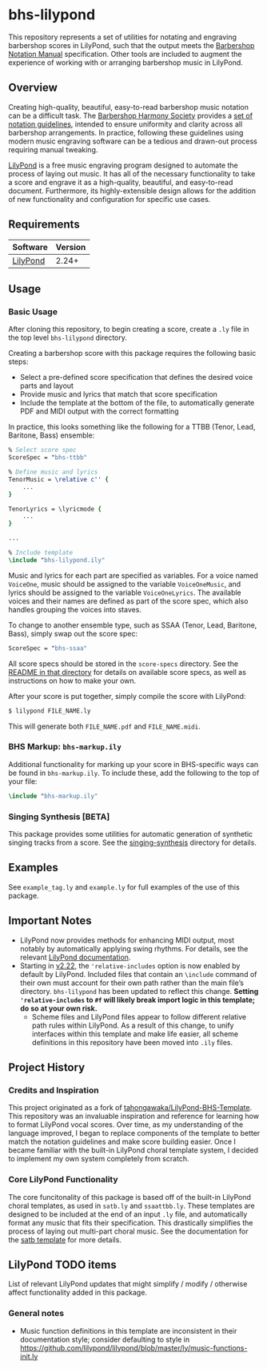 # bhs-lilypond
This repository represents a set of utilities for notating and engraving barbershop scores in LilyPond, such that the output meets the [Barbershop Notation Manual][2] specification. Other tools are included to augment the experience of working with or arranging barbershop music in LilyPond.

## Overview
Creating high-quality, beautiful, easy-to-read barbershop music notation can be a difficult task. The [Barbershop Harmony Society][1] provides a [set of notation guidelines][2], intended to ensure uniformity and clarity across all barbershop arrangements. In practice, following these guidelines using modern music engraving software can be a tedious and drawn-out process requiring manual tweaking.

[LilyPond][3] is a free music engraving program designed to automate the process of laying out music. It has all of the necessary functionality to take a score and engrave it as a high-quality, beautiful, and easy-to-read document. Furthermore, its highly-extensible design allows for the addition of new functionality and configuration for specific use cases.

## Requirements
| Software      | Version |
|---------------|---------|
| [LilyPond][3] | 2.24+   |

## Usage

### Basic Usage

After cloning this repository, to begin creating a score, create a `.ly` file in the top level `bhs-lilypond` directory.

Creating a barbershop score with this package requires the following basic steps:
* Select a pre-defined score specification that defines the desired voice parts and layout
* Provide music and lyrics that match that score specification
* Include the template at the bottom of the file, to automatically generate PDF and MIDI output with the correct formatting

In practice, this looks something like the following for a TTBB (Tenor, Lead, Baritone, Bass) ensemble:
```LilyPond
% Select score spec
ScoreSpec = "bhs-ttbb"

% Define music and lyrics
TenorMusic = \relative c'' {
    ...
}

TenorLyrics = \lyricmode {
    ...
}

...

% Include template
\include "bhs-lilypond.ily"
```

Music and lyrics for each part are specified as variables. For a voice named `VoiceOne`, music should be assigned to the variable `VoiceOneMusic`, and lyrics should be assigned to the variable `VoiceOneLyrics`. The available voices and their names are defined as part of the score spec, which also handles grouping the voices into staves.

To change to another ensemble type, such as SSAA (Tenor, Lead, Baritone, Bass), simply swap out the score spec:
```LilyPond
ScoreSpec = "bhs-ssaa"
```

All score specs should be stored in the `score-specs` directory. See the [README in that directory](score-specs/README.md) for details on available score specs, as well as instructions on how to make your own.

After your score is put together, simply compile the score with LilyPond:
```bash
$ lilypond FILE_NAME.ly
```
This will generate both `FILE_NAME.pdf` and `FILE_NAME.midi`.

### BHS Markup: `bhs-markup.ily`
Additional functionality for marking up your score in BHS-specific ways can be found in `bhs-markup.ily`. To include these, add the following to the top of your file:
```LilyPond
\include "bhs-markup.ily"
```
<!-- TODO: Document available functions -->

### Singing Synthesis [BETA]
This package provides some utilities for automatic generation of synthetic singing tracks from a score. See the [singing-synthesis](singing-synthesis/README.md) directory for details.

## Examples
See `example_tag.ly` and `example.ly` for full examples of the use of this package.
<!-- TODO: embed picture? -->
<!-- TODO: If I embed a picture, I should probably move this earlier... -->

## Important Notes
<!-- TODO: It looks as if the location of this documentation is changing in v2.25; be on the lookout for where it ends up -->
* LilyPond now provides methods for enhancing MIDI output, most notably by automatically applying swing rhythms. For details, see the relevant [LilyPond documentation][6].
* Starting in [v2.22][7], the `'relative-includes` option is now enabled by default by LilyPond. Included files that contain an `\include` command of their own must account for their own path rather than the main file’s directory. `bhs-lilypond` has been updated to reflect this change. **Setting `'relative-includes` to `#f` will likely break import logic in this template; do so at your own risk.**
    * Scheme files and LilyPond files appear to follow different relative path rules within LilyPond. As a result of this change, to unify interfaces within this template and make life easier, all scheme definitions in this repository have been moved into `.ily` files.

## Project History

### Credits and Inspiration
This project originated as a fork of [tahongawaka/LilyPond-BHS-Template][5]. This repository was an invaluable inspiration and reference for learning how to format LilyPond vocal scores. Over time, as my understanding of the language improved, I began to replace components of the template to better match the notation guidelines and make score building easier. Once I became familiar with the built-in LilyPond choral template system, I decided to implement my own system completely from scratch.

### Core LilyPond Functionality
The core funcitonality of this package is based off of the built-in LilyPond choral templates, as used in `satb.ly` and `ssaattbb.ly`. These templates are designed to be included at the end of an input `.ly` file, and automatically format any music that fits their specification. This drastically simplifies the process of laying out multi-part choral music. See the documentation for the [satb template][4] for more details.

<!-- TODO: Expand on the options this brings to the table; especially Key and Time -->

## LilyPond TODO items
List of relevant LilyPond updates that might simplify / modify / otherwise affect functionality added in this package.

### General notes

* Music function definitions in this template are inconsistent in their documentation style; consider defaulting to style in https://github.com/lilypond/lilypond/blob/master/ly/music-functions-init.ly


[1]: https://www.barbershop.org/
[2]: http://www.barbershop.org/files/documents/getandmakemusic/Barbershop%20Notation%20Manual.pdf
[3]: http://lilypond.org
[4]: https://lilypond.org/doc/v2.20/Documentation/learning/satb-template
[5]: https://github.com/tahongawaka/LilyPond-BHS-Template
[6]: https://lilypond.org/doc/Documentation/notation/enhancing-midi-output
[7]: http://lilypond.org/doc/v2.22/Documentation/changes/